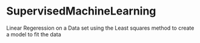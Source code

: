 # SupervisedMachineLearning
Linear Regeression on a Data set using the Least squares method to create a model to fit the data
